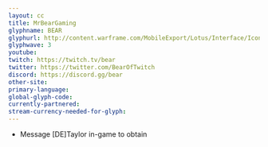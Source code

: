 ```yaml
---
layout: cc
title: MrBearGaming
glyphname: BEAR
glyphurl: http://content.warframe.com/MobileExport/Lotus/Interface/Icons/Player/ContentCreators/MrBearGaming.png
glyphwave: 3
youtube: 
twitch: https://twitch.tv/bear
twitter: https://twitter.com/BearOfTwitch
discord: https://discord.gg/bear
other-site: 
primary-language: 
global-glyph-code: 
currently-partnered: 
stream-currency-needed-for-glyph: 
---
```

* Message [DE]Taylor in-game to obtain
